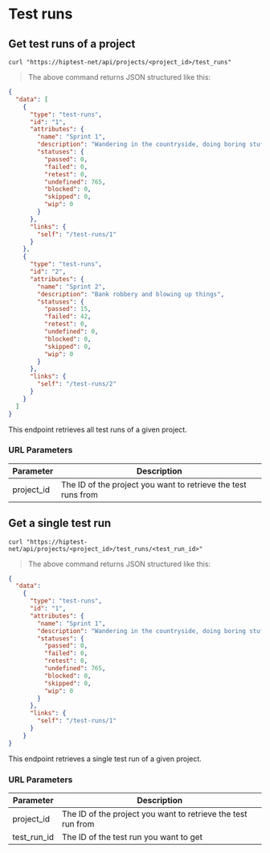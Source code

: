 # Test runs
## Get test runs of a project

```shell
curl "https://hiptest-net/api/projects/<project_id>/test_runs"
```

> The above command returns JSON structured like this:

```json
{
  "data": [
    {
      "type": "test-runs",
      "id": "1",
      "attributes": {
        "name": "Sprint 1",
        "description": "Wandering in the countryside, doing boring stuff",
        "statuses": {
          "passed": 0,
          "failed": 0,
          "retest": 0,
          "undefined": 765,
          "blocked": 0,
          "skipped": 0,
          "wip": 0
        }
      },
      "links": {
        "self": "/test-runs/1"
      }
    },
    {
      "type": "test-runs",
      "id": "2",
      "attributes": {
        "name": "Sprint 2",
        "description": "Bank robbery and blowing up things",
        "statuses": {
          "passed": 15,
          "failed": 42,
          "retest": 0,
          "undefined": 0,
          "blocked": 0,
          "skipped": 0,
          "wip": 0
        }
      },
      "links": {
        "self": "/test-runs/2"
      }
    }
  ]
}
```

This endpoint retrieves all test runs of a given project.

### URL Parameters

Parameter | Description
--------- | -----------
project_id | The ID of the project you want to retrieve the test runs from


## Get a single test run

```shell
curl "https://hiptest-net/api/projects/<project_id>/test_runs/<test_run_id>"
```

> The above command returns JSON structured like this:

```json
{
  "data":
    {
      "type": "test-runs",
      "id": "1",
      "attributes": {
        "name": "Sprint 1",
        "description": "Wandering in the countryside, doing boring stuff",
        "statuses": {
          "passed": 0,
          "failed": 0,
          "retest": 0,
          "undefined": 765,
          "blocked": 0,
          "skipped": 0,
          "wip": 0
        }
      },
      "links": {
        "self": "/test-runs/1"
      }
    }
}
```

This endpoint retrieves a single test run of a given project.

### URL Parameters

Parameter | Description
--------- | -----------
project_id | The ID of the project you want to retrieve the test run from
test_run_id | The ID of the test run you want to get
